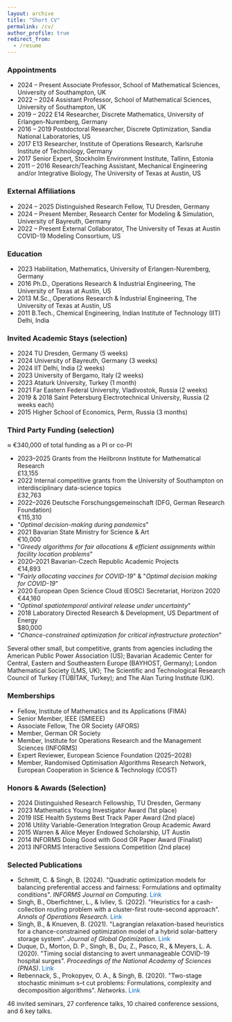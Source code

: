 ```yaml
---
layout: archive
title: "Short CV"
permalink: /cv/
author_profile: true
redirect_from:
  - /resume
---
```



### Appointments


<div class="compact-list">
<ul>
  <li><span class="year">2024 – Present</span> Associate Professor, School of Mathematical Sciences, University of Southampton, UK</li>
  <li><span class="year">2022 – 2024</span> Assistant Professor, School of Mathematical Sciences, University of Southampton, UK</li>
  <li><span class="year">2019 – 2022</span> E14 Researcher, Discrete Mathematics, University of Erlangen-Nuremberg, Germany</li>
  <li><span class="year">2016 – 2019</span> Postdoctoral Researcher, Discrete Optimization, Sandia National Laboratories, US</li>
  <li><span class="year">2017</span> E13 Researcher, Institute of Operations Research, Karlsruhe Institute of Technology, Germany</li>
  <li><span class="year">2017</span> Senior Expert, Stockholm Environment Institute, Tallinn, Estonia</li>
  <li><span class="year">2011 – 2016</span> Research/Teaching Assistant, Mechanical Engineering and/or Integrative Biology, The University of Texas at Austin, US</li>
</ul>
</div>

### External Affiliations

<div class="compact-list">
<ul>
  <li><span class="year">2024 – 2025</span> Distinguished Research Fellow, TU Dresden, Germany</li>
  <li><span class="year">2024 – Present</span> Member, Research Center for Modeling & Simulation, University of Bayreuth, Germany</li>
  <li><span class="year">2022 – Present</span> External Collaborator, The University of Texas at Austin COVID-19 Modeling Consortium, US</li>
</ul>
</div>

### Education
<div class="compact-list">
<ul>
  <li><span class="year">2023</span> Habilitation, Mathematics, University of Erlangen-Nuremberg, Germany</li>
  <li><span class="year">2016</span> Ph.D., Operations Research & Industrial Engineering, The University of Texas at Austin, US</li>
  <li><span class="year">2013</span> M.Sc., Operations Research & Industrial Engineering, The University of Texas at Austin, US</li>
  <li><span class="year">2011</span> B.Tech., Chemical Engineering, Indian Institute of Technology (IIT) Delhi, India</li>
</ul>
</div>



### Invited Academic Stays (selection)
<div class="compact-list">
<ul>
  <li><span class="year">2024</span> TU Dresden, Germany (5 weeks)</li>
  <li><span class="year">2024</span> University of Bayreuth, Germany (3 weeks)</li>
  <li><span class="year">2024</span> IIT Delhi, India (2 weeks)</li>
  <li><span class="year">2023</span> University of Bergamo, Italy (2 weeks)</li>
  <li><span class="year">2023</span> Ataturk University, Turkey (1 month)</li>
  <li><span class="year">2021</span> Far Eastern Federal University, Vladivostok, Russia (2 weeks)</li>
  <li><span class="year">2019 & 2018</span> Saint Petersburg Electrotechnical University, Russia (2 weeks each)</li>
  <li><span class="year">2015</span> Higher School of Economics, Perm, Russia (3 months)</li>
</ul>
</div>

### Third Party Funding (selection)
≈ €340,000 of total funding as a PI or co-PI
<div class="compact-list">
<ul>
  <li class="grant-item">
    <div class="grant-left"><span class="year">2023–2025</span> Grants from the Heilbronn Institute for Mathematical Research</div>
    <div class="grant-right">£13,155</div>
  </li>

  <li class="grant-item">
    <div class="grant-left"><span class="year">2022</span> Internal competitive grants from the University of Southampton on interdisciplinary data-science topics</div>
    <div class="grant-right">£32,763</div>
  </li>

  <li class="grant-item">
    <div class="grant-left"><span class="year">2022–2026</span> Deutsche Forschungsgemeinschaft (DFG, German Research Foundation)</div>
    <div class="grant-right">€115,310</div>
  </li>
  <li class="grant-item">
    <div class="grant-left"><span class="year"></span> "<em>Optimal decision-making during pandemics</em>"</div>
  </li>

  <li class="grant-item">
    <div class="grant-left"><span class="year">2021</span> Bavarian State Ministry for Science & Art</div>
    <div class="grant-right">€10,000</div>
  </li>
  <li class="grant-item">
    <div class="grant-left"><span class="year"></span> "<em>Greedy algorithms for fair allocations & efficient assignments within facility location problems</em>"</div>
  </li>

  <li class="grant-item">
    <div class="grant-left"><span class="year">2020–2021</span> Bavarian-Czech Republic Academic Projects</div>
    <div class="grant-right">€14,893</div>
  </li>
  <li class="grant-item">
    <div class="grant-left"><span class="year"></span> "<em>Fairly allocating vaccines for COVID-19</em>" & "<em>Optimal decision making for COVID-19</em>"</div>
  </li>

  <li class="grant-item">
    <div class="grant-left"><span class="year">2020</span> European Open Science Cloud (EOSC) Secretariat, Horizon 2020</div>
    <div class="grant-right">€44,160</div>
  </li>
  <li class="grant-item">
    <div class="grant-left"><span class="year"></span> "<em>Optimal spatiotemporal antiviral release under uncertainty</em>"</div>
  </li>

  <li class="grant-item">
    <div class="grant-left"><span class="year">2018</span> Laboratory Directed Research & Development, US Department of Energy</div>
    <div class="grant-right">$80,000</div>
  </li>
  <li class="grant-item">
    <div class="grant-left"><span class="year"></span> "<em>Chance-constrained optimization for critical infrastructure protection</em>"</div>
  </li>
</ul>
</div>


Several other small, but competitive, grants from agencies including the American Public Power Association (US); Bavarian Academic Center for Central, Eastern and Southeastern Europe (BAYHOST, Germany); London Mathematical Society (LMS, UK); The Scientific and Technological Research Council of Turkey (TÜBİTAK, Turkey); and The Alan Turing Institute (UK).

### Memberships
<div class="compact-list">
<ul>
  <li>Fellow, Institute of Mathematics and its Applications (FIMA)</li>
  <li>Senior Member, IEEE (SMIEEE)</li>
  <li>Associate Fellow, The OR Society (AFORS)</li>
  <li>Member, German OR Society</li>
  <li>Member, Institute for Operations Research and the Management Sciences (INFORMS)</li>
  <li>Expert Reviewer, European Science Foundation (2025–2028)</li>
  <li>Member, Randomised Optimisation Algorithms Research Network, European Cooperation in Science & Technology (COST)</li>

</ul>
</div>

### Honors & Awards (Selection)
<div class="compact-list">
<ul>
  <li><span class="year">2024</span> Distinguished Research Fellowship, TU Dresden, Germany</li>
  <li><span class="year">2023</span> Mathematics Young Investigator Award (1st place)</li>
  <li><span class="year">2019</span> IISE Health Systems Best Track Paper Award (2nd place)</li>
  <li><span class="year">2016</span> Utility Variable-Generation Integration Group Academic Award</li>
  <li><span class="year">2015</span> Warren & Alice Meyer Endowed Scholarship, UT Austin</li>
  <li><span class="year">2014</span> INFORMS Doing Good with Good OR Paper Award (Finalist)</li>
  <li><span class="year">2013</span> INFORMS Interactive Sessions Competition (2nd place)</li>
</ul>
</div>

### Selected Publications

<div class="compact-list square-bullets">
<ul>
  <li>Schmitt, C. & Singh, B. (2024). "Quadratic optimization models for balancing preferential access and fairness: Formulations and optimality conditions". <i>INFORMS Journal on Computing</i>. <a href="https://pubsonline.informs.org/doi/10.1287/ijoc.2022.0308" style="color: #0066cc; text-decoration: none;">Link</a></li>
  <li>Singh, B., Oberfichtner, L., & Ivliev, S. (2022). "Heuristics for a cash-collection routing problem with a cluster-first route-second approach". <i>Annals of Operations Research</i>. <a href="https://link.springer.com/article/10.1007/s10479-022-04883-1" style="color: #0066cc; text-decoration: none;">Link</a></li>
  <li>Singh, B., & Knueven, B. (2021). "Lagrangian relaxation-based heuristics for a chance-constrained optimization model of a hybrid solar-battery storage system". <i>Journal of Global Optimization</i>. <a href="https://link.springer.com/article/10.1007/s10898-021-01041-y" style="color: #0066cc; text-decoration: none;">Link</a></li>
  <li>Duque, D., Morton, D. P., Singh, B., Du, Z., Pasco, R., & Meyers, L. A. (2020). "Timing social distancing to avert unmanageable COVID-19 hospital surges". <i>Proceedings of the National Academy of Sciences (PNAS)</i>. <a href="https://www.pnas.org/doi/10.1073/pnas.2009033117" style="color: #0066cc; text-decoration: none;">Link</a></li>
  <li>Rebennack, S., Prokopyev, O. A., & Singh, B. (2020). "Two-stage stochastic minimum s–t cut problems: Formulations, complexity and decomposition algorithms". <i>Networks</i>. <a href="https://onlinelibrary.wiley.com/doi/full/10.1002/net.21922" style="color: #0066cc; text-decoration: none;">Link</a></li>
</ul>
</div>


46 invited seminars, 27 conference talks, 10 chaired conference sessions, and 6 key talks.
